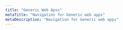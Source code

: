 ```yaml
---
title: "Generic Web Apss"
metaTitle: "Navigation for Generic web apps"
metaDescription: "Navigation for Generic web apps"
---
```


